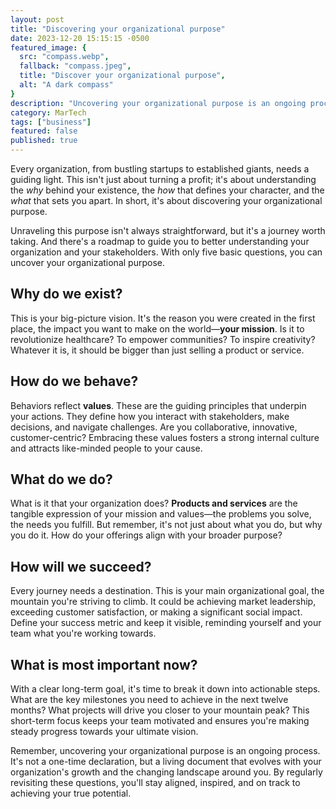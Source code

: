 ```yaml
---
layout: post
title: "Discovering your organizational purpose"
date: 2023-12-20 15:15:15 -0500
featured_image: {
  src: "compass.webp",
  fallback: "compass.jpeg",
  title: "Discover your organizational purpose",
  alt: "A dark compass"
}
description: "Uncovering your organizational purpose is an ongoing process, but these five questions can help."
category: MarTech
tags: ["business"]
featured: false
published: true
---
```


Every organization, from bustling startups to established giants, needs a guiding light. This isn't just about turning a profit; it's about understanding the *why* behind your existence, the *how* that defines your character, and the *what* that sets you apart. In short, it's about discovering your organizational purpose.

Unraveling this purpose isn't always straightforward, but it's a journey worth taking. And there's a roadmap to guide you to better understanding your organization and your stakeholders. With only five basic questions, you can uncover your organizational purpose.

## Why do we exist?

This is your big-picture vision. It's the reason you were created in the first place, the impact you want to make on the world&mdash;**your mission**. Is it to revolutionize healthcare? To empower communities? To inspire creativity? Whatever it is, it should be bigger than just selling a product or service.

## How do we behave?

Behaviors reflect **values**. These are the guiding principles that underpin your actions. They define how you interact with stakeholders, make decisions, and navigate challenges. Are you collaborative, innovative, customer-centric? Embracing these values fosters a strong internal culture and attracts like-minded people to your cause.

## What do we do?

What is it that your organization does? **Products and services** are the tangible expression of your mission and values&mdash;the problems you solve, the needs you fulfill. But remember, it's not just about what you do, but why you do it. How do your offerings align with your broader purpose?

## How will we succeed?

Every journey needs a destination. This is your main organizational goal, the mountain you're striving to climb. It could be achieving market leadership, exceeding customer satisfaction, or making a significant social impact. Define your success metric and keep it visible, reminding yourself and your team what you're working towards.

## What is most important now?

With a clear long-term goal, it's time to break it down into actionable steps. What are the key milestones you need to achieve in the next twelve months? What projects will drive you closer to your mountain peak? This short-term focus keeps your team motivated and ensures you're making steady progress towards your ultimate vision.

Remember, uncovering your organizational purpose is an ongoing process. It's not a one-time declaration, but a living document that evolves with your organization's growth and the changing landscape around you. By regularly revisiting these questions, you'll stay aligned, inspired, and on track to achieving your true potential.